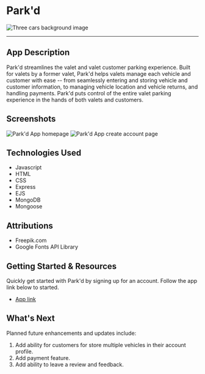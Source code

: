 # Park'd

![Three cars background image](https://img.freepik.com/free-photo/beautiful-shot-taillights-from-vintage-cars-with-vibrant-colors_181624-15201.jpg?t=st=1718673539~exp=1718677139~hmac=32791168ce2c49cae8293a5ead53fd4425e5bc638a16306c4f52e4b0921f59ab&w=1380")

---

## App Description

Park'd streamlines the valet and valet customer parking experience. Built for valets by a former valet, Park'd helps valets manage each vehicle and customer with ease -- from seamlessly entering and storing vehicle and customer information, to managing vehicle location and vehicle returns, and handling payments. Park'd puts control of the entire valet parking experience in the hands of both valets and customers.

## Screenshots

![Park'd App homepage](https://i.imgur.com/BX9KGNV.png)
![Park'd App create account page](https://i.imgur.com/rhvb4th.png)

## Technologies Used

- Javascript
- HTML
- CSS
- Express
- EJS
- MongoDB
- Mongoose

## Attributions

- Freepik.com
- Google Fonts API Library

## Getting Started & Resources

Quickly get started with Park'd by signing up for an account. Follow the app link below to started.

- [App link](https://cbobak671.github.io/park-d-valet-CRUD-app)

## What's Next

Planned future enhancements and updates include:

1. Add ability for customers for store multiple vehicles in their account profile.
2. Add payment feature.
3. Add ability to leave a review and feedback.
